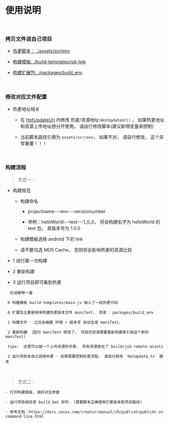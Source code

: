# 使用说明

<br>

### 拷贝文件进自己项目

- [热更脚本： ./assets/scr/env](./assets/scr/env)

- [构建模板: ./build-templates/jsb-link](./build-templates/jsb-link)

- [构建扩展包: ./packages/build_env](./packages/build_env)


<br>

### 修改对应文件配置

- 热更地址相关

    - 在 [HotUpdateUrl](assets/scr/env/HotUpdateUrl.js) 内修改 热更/资源地址`(HotUpdateUrl)` ， 如果热更地址和资源上传地址想分开使用， 请自行修改脚本(建议新增变量来控制)

    - 当前脚本路径引用为 `assets/scr/env`， 如果不对， 请自行修改， 这个非常重要！！！

<br>

### 构建流程

> 方式一：

 - 构建规范

    - 构建命名

        - projectname---evn---versionnumber 

        - 举例：helloWorld---test---1_0_0，  将会构建名字为 helloWorld 的 test 包， 其版本号为 1.0.0

    - 构建模板选择 android 下的 link

    - 请不要勾选 MD5 Cache， 否则将会影响热更的资源比较

 - 1 进行第一次构建

 - 2 重新构建

 - 3 运行项目即可看到热更

```
  白话解释一遍

 0 构建模板 build-templates/main.js 插入了一段热更代码

 0 扩展包主要是用来构建热更版本文件 manifest， 目录： packages/build_env

 1 构建文件 - 之后会根据 环境 + 版本号 自动生成 manifest， 

 2 重新构建 （因为 manifest 修改了， 项目的资源需要重新构建来引用这个新的 manifest)

 tips:  这里可以插一个上传资源的步骤， 所有资源放在了 build/jsb-remote-assets

 3 运行项目会自己调用热更 - 如果需要控制热更流程， 请自行修改 `HotUpdate.ts` 脚本
```

<br>

> 方式二：

    - 打开构建面板, 填好对应参数

    - 运行项目根目录 build.bat 即可. (需要脚本正确使用引擎版本和项目路径)

    - 参考文档：https://docs.cocos.com/creator/manual/zh/publish/publish-in-command-line.html


